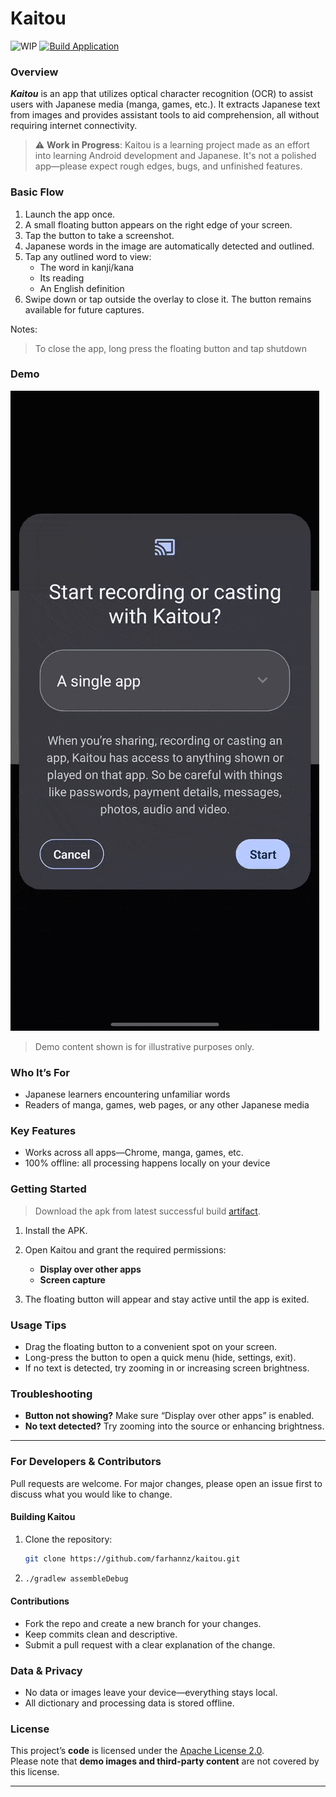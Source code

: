 # Kaitou

![WIP](https://img.shields.io/badge/status-WIP-orange)
[![Build Application](https://github.com/farhannz/Kaitou/actions/workflows/build-ci.yml/badge.svg?branch=nightly)](https://github.com/farhannz/Kaitou/actions/workflows/build-ci.yml)

### Overview

***Kaitou*** is an app that utilizes optical character recognition (OCR) to assist users with Japanese media (manga,
games, etc.). It
extracts Japanese text from images and provides assistant tools to aid comprehension, all without requiring internet
connectivity.

> ⚠️ **Work in Progress**: Kaitou is a learning project made as an effort into learning Android development and
> Japanese.
> It's not a polished app—please expect rough edges, bugs, and unfinished features.

### Basic Flow

1. Launch the app once.
2. A small floating button appears on the right edge of your screen.
3. Tap the button to take a screenshot.
4. Japanese words in the image are automatically detected and outlined.
5. Tap any outlined word to view:
    * The word in kanji/kana
    * Its reading
    * An English definition
6. Swipe down or tap outside the overlay to close it. The button remains available for future captures.

Notes:
> To close the app, long press the floating button and tap shutdown

### Demo

![demo.gif](docs/demo.gif)
> Demo content shown is for illustrative purposes only.

### Who It’s For

* Japanese learners encountering unfamiliar words
* Readers of manga, games, web pages, or any other Japanese media

### Key Features

* Works across all apps—Chrome, manga, games, etc.
* 100% offline: all processing happens locally on your device

### Getting Started

> Download the apk from latest successful build [artifact]().

1. Install the APK.
2. Open Kaitou and grant the required permissions:

    * **Display over other apps**
    * **Screen capture**
3. The floating button will appear and stay active until the app is exited.

### Usage Tips

* Drag the floating button to a convenient spot on your screen.
* Long-press the button to open a quick menu (hide, settings, exit).
* If no text is detected, try zooming in or increasing screen brightness.

### Troubleshooting

* **Button not showing?** Make sure “Display over other apps” is enabled.
* **No text detected?** Try zooming into the source or enhancing brightness.

---

### For Developers & Contributors

Pull requests are welcome. For major changes, please open an issue first to discuss what you would like to change.

#### Building Kaitou

1. Clone the repository:

   ```bash
   git clone https://github.com/farhannz/kaitou.git
   ```

2. ```bash
   ./gradlew assembleDebug
   ```

#### Contributions

* Fork the repo and create a new branch for your changes.
* Keep commits clean and descriptive.
* Submit a pull request with a clear explanation of the change.

### Data & Privacy

* No data or images leave your device—everything stays local.
* All dictionary and processing data is stored offline.

### License

This project’s **code** is licensed under the [Apache License 2.0](LICENSE).  
Please note that **demo images and third-party content** are not covered by this license.

---